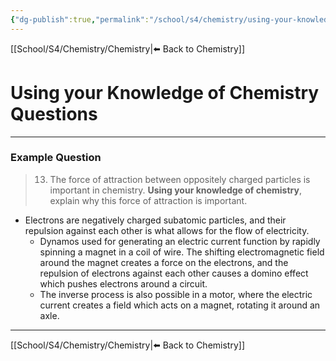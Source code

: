 ```yaml
---
{"dg-publish":true,"permalink":"/school/s4/chemistry/using-your-knowledge-of-chemistry-questions/"}
---
```

[[School/S4/Chemistry/Chemistry|⬅️ Back to Chemistry]]
# Using your Knowledge of Chemistry Questions
---

### Example Question
> 13. The force of attraction between oppositely charged particles is important in chemistry.
>     **Using your knowledge of chemistry**, explain why this force of attraction is important.

- Electrons are negatively charged subatomic particles, and their repulsion against each other is what allows for the flow of electricity.
    - Dynamos used for generating an electric current function by rapidly spinning a magnet in a coil of wire. The shifting electromagnetic field around the magnet creates a force on the electrons, and the repulsion of electrons against each other causes a domino effect which pushes electrons around a circuit.
    - The inverse process is also possible in a motor, where the electric current creates a field which acts on a magnet, rotating it around an axle.
---
[[School/S4/Chemistry/Chemistry|⬅️ Back to Chemistry]]
